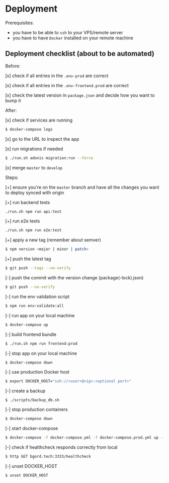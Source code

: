 # Deployment

Prerequisites:

- you have to be able to `ssh` to your VPS/remote server
- you have to have `Docker` installed on your remote machine

## Deployment checklist (about to be automated)

Before:

[x] check if all entries in the `.env-prod` are correct

[x] check if all entries in the `.env-frontend.prod` are correct

[x] check the latest version in `package.json` and decide how you want to bump it

After:

[x] check if services are running

```bash
$ docker-compose logs
```

[x] go to the URL to inspect the app

[x] run migrations if needed

```bash
$ ./run.sh adonis migration:run --force
```

[x] merge `master` to `develop`

Steps:

[+] ensure you're on the `master` branch and have all the changes you want to deploy synced with origin

[+] run backend tests

```bash
./run.sh npm run api:test
```

[+] run e2e tests

```bash
./run.sh npm run e2e:test
```

[+] apply a new tag (remember about semver)

```bash
$ npm version <major | minor | patch>
```

[+] push the latest tag

```bash
$ git push --tags --no-verify
```

[-] push the commit with the version change (package(-lock).json)

```bash
$ git push --no-verify
```

[-] run the env validation script

```bash
$ npm run env:validate:all
```

[-] run app on your local machine

```bash
$ docker-compose up
```

[-] build frontend bundle

```bash
$ ./run.sh npm run frontend:prod
```

[-] stop app on your local machine

```bash
$ docker-compose down
```

[-] use production Docker host

```bash
$ export DOCKER_HOST="ssh://<user>@<ip>:<optional port>"
```

[-] create a backup

```
$ ./scripts/backup_db.sh
```

[-] stop production containers

```bash
$ docker-compose down
```

[-] start docker-compose

```bash
$ docker-compose -f docker-compose.yml -f docker-compose.prod.yml up --detach --build --force-recreate
```

[-] check if healthcheck responds correctly from local

```bash
$ http GET bgord.tech:3333/healthcheck
```

[-] unset DOCKER_HOST

```bash
$ unset DOCKER_HOST
```

